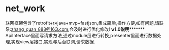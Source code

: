 # net_work
联网框架包含了retrofit+rxjava+mvp+fastjson,集成简单,操作方便,如有问题,请联系:zhang_quan_888@163.com,会及时进行优化修改!
**************************v1.0说明*********************************
ApiInterface里面写请求方法,通过module层进行转换,presenter里面进行数据处理,实现view层接口,实现与后台联网,请求数据.
